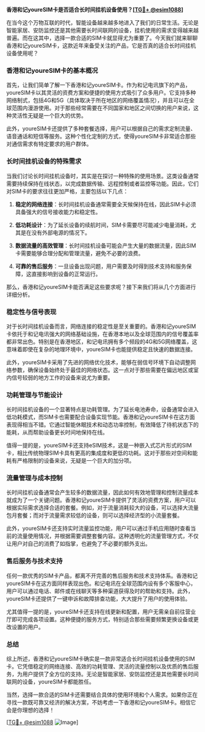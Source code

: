 **香港和记youreSIM卡是否适合长时间挂机设备使用？[[TG💪+ @esim1088](https://t.me/s/esim1088)]**

在当今这个万物互联的时代，智能设备越来越多地进入了我们的日常生活。无论是智能家居、安防监控还是其他需要长时间联网的设备，挂机使用的需求变得越来越普遍。而在这其中，选择一款合适的SIM卡就显得尤为重要了。今天我们就来聊聊香港和记youreSIM卡，这款近年来备受关注的产品，它是否真的适合长时间挂机设备使用呢？

### 香港和记youreSIM卡的基本概况

首先，让我们简单了解一下香港和记youreSIM卡。作为和记电讯旗下的产品，youreSIM卡以其灵活的资费方案和便捷的使用方式吸引了众多用户。它支持多种网络制式，包括4G和5G（具体取决于所在地区的网络覆盖情况），并且可以在全球范围内漫游使用。对于那些经常需要在不同国家和地区之间切换的用户来说，这种灵活性无疑是一个巨大的优势。

此外，youreSIM卡还提供了多种套餐选择，用户可以根据自己的需求定制流量、语音通话和短信等服务。这种个性化定制的方式，使得youreSIM卡非常适合那些对通信需求有特定要求的用户群体。

### 长时间挂机设备的特殊需求

当我们讨论长时间挂机设备时，其实是在探讨一种特殊的使用场景。这类设备通常需要持续保持在线状态，以完成数据传输、远程控制或者监控等功能。因此，它们对SIM卡的要求往往更加严格，主要包括以下几点：

1. **稳定的网络连接**：长时间挂机设备通常需要全天候保持在线，因此SIM卡必须具备强大的信号接收能力和稳定性。
   
2. **低功耗设计**：为了延长设备的续航时间，SIM卡需要尽可能减少电量消耗，尤其是在没有外部电源的情况下。

3. **数据流量的高效管理**：长时间挂机设备可能会产生大量的数据流量，因此SIM卡需要能够合理分配和管理流量，避免不必要的浪费。

4. **可靠的售后服务**：一旦设备出现问题，用户需要及时得到技术支持和服务保障，这直接影响到设备的正常运行。

那么，香港和记youreSIM卡能否满足这些要求呢？接下来我们将从几个方面进行详细分析。

### 稳定性与信号表现

对于长时间挂机设备而言，网络连接的稳定性是至关重要的。香港和记youreSIM卡依托于和记电讯强大的网络基础设施，在香港本地以及全球范围内的信号覆盖率都非常出色。特别是在香港地区，和记电讯拥有多个频段的4G和5G网络覆盖，这意味着即使在复杂的地理环境中，youreSIM卡也能提供稳定且快速的数据连接。

此外，youreSIM卡采用了先进的网络优化技术，能够在弱信号环境下自动调整网络参数，确保设备始终处于最佳的网络状态。这一点对于那些需要在偏远地区或室内信号较弱的地方工作的设备来说尤为重要。

### 功耗管理与节能设计

长时间挂机设备的一个显著特点是功耗管理。为了延长电池寿命，设备通常会进入低功耗模式，而SIM卡也需要配合设备实现节能。香港和记youreSIM卡在这方面表现得相当不错。它通过智能休眠技术和动态功率控制，有效降低了待机状态下的能耗，从而帮助设备更长时间地保持在线。

值得一提的是，youreSIM卡还支持eSIM技术，这是一种嵌入式芯片形式的SIM卡，相比传统物理SIM卡具有更高的集成度和更低的功耗。这对于那些对空间和能耗有严格限制的设备来说，无疑是一个巨大的加分项。

### 流量管理与成本控制

长时间挂机设备通常会产生较多的数据流量，因此如何有效地管理和控制流量成本就成为了一个关键问题。香港和记youreSIM卡提供了灵活的资费方案，用户可以根据实际需求选择合适的套餐。例如，对于流量消耗较大的设备，可以选择大流量包月套餐；而对于流量需求较低的设备，则可以选择经济型的小流量套餐。

此外，youreSIM卡还支持实时流量监控功能，用户可以通过手机应用随时查看当前的流量使用情况，并根据需要调整套餐内容。这种透明化的流量管理方式，不仅让用户对自己的消费了如指掌，也避免了不必要的额外支出。

### 售后服务与技术支持

任何一款优秀的SIM卡产品，都离不开完善的售后服务和技术支持体系。香港和记youreSIM卡在这方面同样表现出色。和记电讯在全球范围内设有多个客服中心，用户可以通过电话、邮件或在线聊天等多种渠道获得及时的帮助和支持。此外，youreSIM卡还提供了一键申诉和故障排查功能，大大提升了用户的使用体验。

尤其值得一提的是，youreSIM卡还支持在线更新和配置，用户无需亲自前往营业厅即可完成各项设置。这种便捷的服务方式，特别适合那些需要频繁更换设备或更改设置的用户。

### 总结

综上所述，香港和记youreSIM卡确实是一款非常适合长时间挂机设备使用的SIM卡。它凭借稳定的网络连接、高效的功耗管理、灵活的流量控制以及优质的售后服务，为用户提供了全方位的支持。无论是智能家居、安防监控还是其他需要长时间联网的设备，youreSIM卡都能胜任。

当然，选择一款合适的SIM卡还需要结合具体的使用环境和个人需求。如果你正在寻找一款既可靠又经济的解决方案，不妨考虑一下香港和记youreSIM卡。相信它会是你理想的选择！

[[TG💪+ @esim1088](https://t.me/s/esim1088) ![Image](https://i.postimg.cc/4NQfJmqS/Snipaste-2025-05-13-00-14-12.png)]